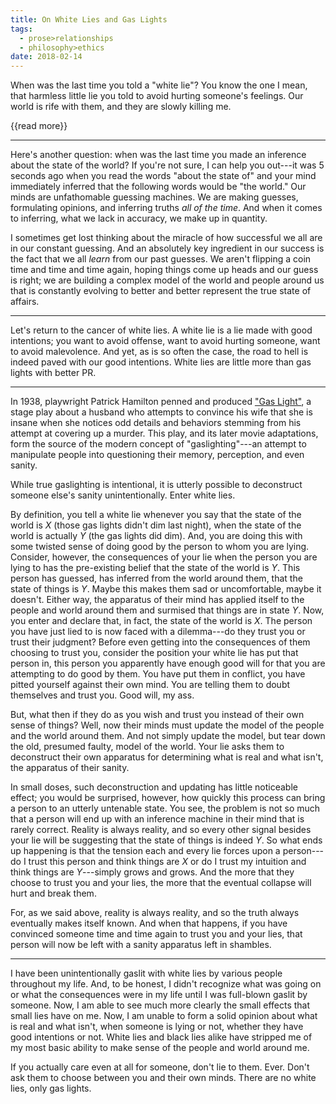 ```yaml
---
title: On White Lies and Gas Lights
tags:
  - prose>relationships
  - philosophy>ethics
date: 2018-02-14
---
```


When was the last time you told a "white lie"? You know the one I mean, that harmless little lie you told to avoid hurting someone's feelings. Our world is rife with them, and they are slowly killing me.

{{read more}}

<hr>

Here's another question: when was the last time you made an inference about the state of the world? If you're not sure, I can help you out---it was 5 seconds ago when you read the words "about the state of" and your mind immediately inferred that the following words would be "the world." Our minds are unfathomable guessing machines. We are making guesses, formulating opinions, and inferring truths _all of the time_. And when it comes to inferring, what we lack in accuracy, we make up in quantity.

I sometimes get lost thinking about the miracle of how successful we all are in our constant guessing. And an absolutely key ingredient in our success is the fact that we all _learn_ from our past guesses. We aren't flipping a coin time and time and time again, hoping things come up heads and our guess is right; we are building a complex model of the world and people around us that is constantly evolving to better and better represent the true state of affairs.

<hr>

Let's return to the cancer of white lies. A white lie is a lie made with good intentions; you want to avoid offense, want to avoid hurting someone, want to avoid malevolence. And yet, as is so often the case, the road to hell is indeed paved with our good intentions. White lies are little more than gas lights with better PR.

<hr>

In 1938, playwright Patrick Hamilton penned and produced ["Gas Light"](https://en.wikipedia.org/wiki/Gas_Light), a stage play about a husband who attempts to convince his wife that she is insane when she notices odd details and behaviors stemming from his attempt at covering up a murder. This play, and its later movie adaptations, form the source of the modern concept of "gaslighting"---an attempt to manipulate people into questioning their memory, perception, and even sanity.

While true gaslighting is intentional, it is utterly possible to deconstruct someone else's sanity unintentionally. Enter white lies.

By definition, you tell a white lie whenever you say that the state of the world is _X_ (those gas lights didn't dim last night), when the state of the world is actually _Y_ (the gas lights did dim). And, you are doing this with some twisted sense of doing good by the person to whom you are lying. Consider, however, the consequences of your lie when the person you are lying to has the pre-existing belief that the state of the world is _Y_. This person has guessed, has inferred from the world around them, that the state of things is _Y_. Maybe this makes them sad or uncomfortable, maybe it doesn't. Either way, the apparatus of their mind has applied itself to the people and world around them and surmised that things are in state _Y_. Now, you enter and declare that, in fact, the state of the world is _X_. The person you have just lied to is now faced with a dilemma---do they trust you or trust their judgment? Before even getting into the consequences of them choosing to trust you, consider the position your white lie has put that person in, this person you apparently have enough good will for that you are attempting to do good by them. You have put them in conflict, you have pitted yourself against their own mind. You are telling them to doubt themselves and trust you. Good will, my ass.

But, what then if they do as you wish and trust you instead of their own sense of things? Well, now their minds must update the model of the people and the world around them. And not simply update the model, but tear down the old, presumed faulty, model of the world. Your lie asks them to deconstruct their own apparatus for determining what is real and what isn't, the apparatus of their sanity.

In small doses, such deconstruction and updating has little noticeable effect; you would be surprised, however, how quickly this process can bring a person to an utterly untenable state. You see, the problem is not so much that a person will end up with an inference machine in their mind that is rarely correct. Reality is always reality, and so every other signal besides your lie will be suggesting that the state of things is indeed _Y_. So what ends up happening is that the tension each and every lie forces upon a person---do I trust this person and think things are _X_ or do I trust my intuition and think things are _Y_---simply grows and grows. And the more that they choose to trust you and your lies, the more that the eventual collapse will hurt and break them.

For, as we said above, reality is always reality, and so the truth always eventually makes itself known. And when that happens, if you have convinced someone time and time again to trust you and your lies, that person will now be left with a sanity apparatus left in shambles.

<hr>

I have been unintentionally gaslit with white lies by various people throughout my life. And, to be honest, I didn't recognize what was going on or what the consequences were in my life until I was full-blown gaslit by someone. Now, I am able to see much more clearly the small effects that small lies have on me. Now, I am unable to form a solid opinion about what is real and what isn't, when someone is lying or not, whether they have good intentions or not. White lies and black lies alike have stripped me of my most basic ability to make sense of the people and world around me.

If you actually care even at all for someone, don't lie to them. Ever. Don't ask them to choose between you and their own minds. There are no white lies, only gas lights.

